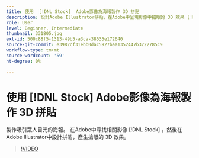 ```yaml
---
title: 使用  [!DNL Stock]  Adobe影像為海報製作 3D 拼貼
description: 設計Adobe Illustrator拼貼，在Adobe中呈現影像中搶眼的 3D 效果 [!DNL Stock]
role: User
level: Beginner, Intermediate
thumbnail: 331805.jpg
exl-id: 500c88f5-1313-49b5-a3ca-38535e172640
source-git-commit: e3982cf31ebb0dac5927baa1352447b3222785c9
workflow-type: tm+mt
source-wordcount: '59'
ht-degree: 0%

---
```


# 使用 [!DNL Stock] Adobe影像為海報製作 3D 拼貼

製作吸引眾人目光的海報。 在Adobe中尋找相關影像 [!DNL Stock] ，然後在Adobe Illustrator中設計拼貼，產生搶眼的 3D 效果。

>[!VIDEO](https://video.tv.adobe.com/v/331805?hidetitle=true)
